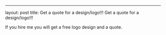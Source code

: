---

layout: post 
title: Get a quote for a design/logo!!!
Get a quote for a design/logo!!!

If you hire me you will get a free logo design and a quote.
